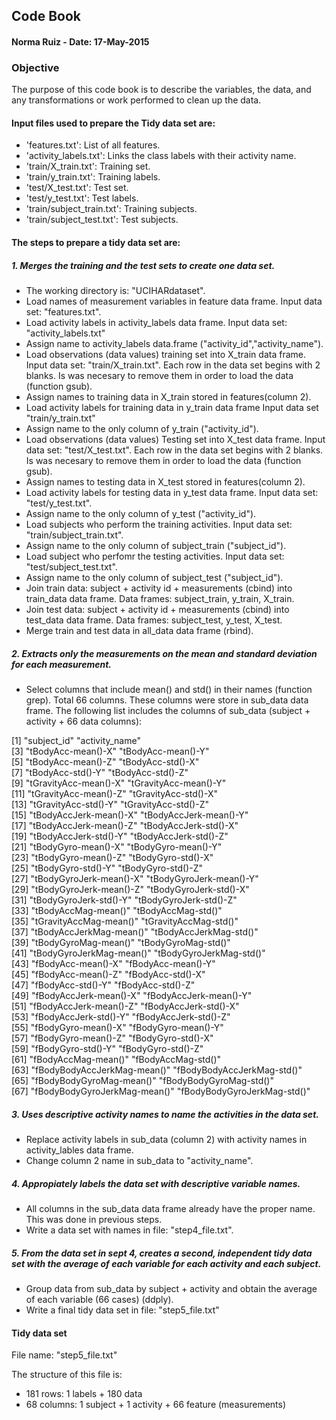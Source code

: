 ## Code Book
#### Norma Ruiz - Date: 17-May-2015
### Objective

The purpose of this code book is to describe the variables, the data, and any transformations or work performed to clean up the data.

#### Input files used to prepare the Tidy data set are:

* 'features.txt': List of all features.
* 'activity_labels.txt': Links the class labels with their activity name.
* 'train/X_train.txt': Training set.
* 'train/y_train.txt': Training labels.
* 'test/X_test.txt': Test set.
* 'test/y_test.txt': Test labels.
* 'train/subject_train.txt': Training subjects. 
* 'train/subject_test.txt': Test subjects.

#### The steps to prepare a tidy data set are:

##### 1. Merges the training and the test sets to create one data set.

* The working directory is: "UCIHARdataset".
* Load names of measurement variables in feature data frame.
   Input data set: "features.txt".
* Load activity labels in activity_labels data frame.
   Input data set: "activity_labels.txt"
* Assign name to activity_labels data.frame ("activity_id","activity_name").
* Load observations (data values) training set into X_train data frame.
   Input data set: "train/X_train.txt".
   Each row in the data set begins with 2 blanks. Is was necesary to remove them
   in order to load the data (function gsub).
* Assign names to training data in X_train stored in features(column 2).
* Load activity labels for training data in y_train data frame
   Input data set "train/y_train.txt"
* Assign name to the only column of y_train ("activity_id").
* Load observations (data values) Testing set into X_test data frame. 
   Input data set: "test/X_test.txt".
   Each row in the data set begins with 2 blanks. Is was necesary to remove them
   in order to load the data (function gsub).
* Assign names to testing data in X_test stored in features(column 2).
* Load activity labels for testing data in y_test data frame.
   Input data set: "test/y_test.txt".
* Assign name to the only column of y_test ("activity_id").
* Load subjects who perform the training activities.
   Input data set: "train/subject_train.txt".
* Assign name to the only column of subject_train ("subject_id").
* Load subject who perfomr the testing activities.
   Input data set: "test/subject_test.txt".
* Assign name to the only column of subject_test ("subject_id").
* Join train data: subject + activity id + measurements (cbind) into train_data data frame.
   Data frames: subject_train, y_train, X_train.
* Join test data: subject + activity id + measurements (cbind) into test_data data frame.
   Data frames: subject_test, y_test, X_test.
* Merge train and test data in all_data data frame (rbind).

##### 2. Extracts only the measurements on the mean and standard deviation for each measurement.

 * Select columns that include mean() and std() in their names (function grep). Total 66 columns.
    These columns were store in sub_data data frame. 
    The following list includes the columns of sub_data (subject + activity + 66 data columns):

 [1] "subject_id"                  "activity_name"              
 [3] "tBodyAcc-mean()-X"           "tBodyAcc-mean()-Y"          
 [5] "tBodyAcc-mean()-Z"           "tBodyAcc-std()-X"           
 [7] "tBodyAcc-std()-Y"            "tBodyAcc-std()-Z"           
 [9] "tGravityAcc-mean()-X"        "tGravityAcc-mean()-Y"       
[11] "tGravityAcc-mean()-Z"        "tGravityAcc-std()-X"        
[13] "tGravityAcc-std()-Y"         "tGravityAcc-std()-Z"        
[15] "tBodyAccJerk-mean()-X"       "tBodyAccJerk-mean()-Y"      
[17] "tBodyAccJerk-mean()-Z"       "tBodyAccJerk-std()-X"       
[19] "tBodyAccJerk-std()-Y"        "tBodyAccJerk-std()-Z"       
[21] "tBodyGyro-mean()-X"          "tBodyGyro-mean()-Y"         
[23] "tBodyGyro-mean()-Z"          "tBodyGyro-std()-X"          
[25] "tBodyGyro-std()-Y"           "tBodyGyro-std()-Z"          
[27] "tBodyGyroJerk-mean()-X"      "tBodyGyroJerk-mean()-Y"     
[29] "tBodyGyroJerk-mean()-Z"      "tBodyGyroJerk-std()-X"      
[31] "tBodyGyroJerk-std()-Y"       "tBodyGyroJerk-std()-Z"      
[33] "tBodyAccMag-mean()"          "tBodyAccMag-std()"          
[35] "tGravityAccMag-mean()"       "tGravityAccMag-std()"       
[37] "tBodyAccJerkMag-mean()"      "tBodyAccJerkMag-std()"      
[39] "tBodyGyroMag-mean()"         "tBodyGyroMag-std()"         
[41] "tBodyGyroJerkMag-mean()"     "tBodyGyroJerkMag-std()"     
[43] "fBodyAcc-mean()-X"           "fBodyAcc-mean()-Y"          
[45] "fBodyAcc-mean()-Z"           "fBodyAcc-std()-X"           
[47] "fBodyAcc-std()-Y"            "fBodyAcc-std()-Z"           
[49] "fBodyAccJerk-mean()-X"       "fBodyAccJerk-mean()-Y"      
[51] "fBodyAccJerk-mean()-Z"       "fBodyAccJerk-std()-X"       
[53] "fBodyAccJerk-std()-Y"        "fBodyAccJerk-std()-Z"       
[55] "fBodyGyro-mean()-X"          "fBodyGyro-mean()-Y"         
[57] "fBodyGyro-mean()-Z"          "fBodyGyro-std()-X"          
[59] "fBodyGyro-std()-Y"           "fBodyGyro-std()-Z"          
[61] "fBodyAccMag-mean()"          "fBodyAccMag-std()"          
[63] "fBodyBodyAccJerkMag-mean()"  "fBodyBodyAccJerkMag-std()"  
[65] "fBodyBodyGyroMag-mean()"     "fBodyBodyGyroMag-std()"     
[67] "fBodyBodyGyroJerkMag-mean()" "fBodyBodyGyroJerkMag-std()" 
 
##### 3. Uses descriptive activity names to name the activities in the data set.

 * Replace activity labels in sub_data (column 2) with activity names in activity_lables data frame.
 * Change column 2 name in sub_data to "activity_name".
 
##### 4. Appropiately labels the data set with descriptive variable names.

 * All columns in the sub_data data frame already have the proper name. This was done in previous steps.
 * Write a data set with names in file: "step4_file.txt".

##### 5. From the data set in sept 4, creates a second, independent tidy data set with the average of each variable for each activity and each subject.

 * Group data from sub_data by subject + activity and obtain the average of each variable (66 cases) (ddply).
 * Write a final tidy data set in file: "step5_file.txt"

#### Tidy data set

File name: "step5_file.txt"

The structure of this file is:

* 181 rows: 1 labels + 180 data
* 68 columns: 1 subject + 1 activity + 66 feature (measurements)
